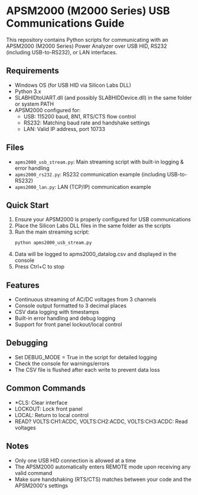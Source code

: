 # APSM2000 (M2000 Series) USB Communications Guide

This repository contains Python scripts for communicating with an APSM2000 (M2000 Series) Power Analyzer over USB HID, RS232 (including USB-to-RS232), or LAN interfaces.

## Requirements

- Windows OS (for USB HID via Silicon Labs DLL)
- Python 3.x
- SLABHIDtoUART.dll (and possibly SLABHIDDevice.dll) in the same folder or system PATH
- APSM2000 configured for:
  - USB: 115200 baud, 8N1, RTS/CTS flow control
  - RS232: Matching baud rate and handshake settings
  - LAN: Valid IP address, port 10733

## Files

- `apms2000_usb_stream.py`: Main streaming script with built-in logging & error handling
- `apms2000_rs232.py`: RS232 communication example (including USB-to-RS232)
- `apms2000_lan.py`: LAN (TCP/IP) communication example

## Quick Start

1. Ensure your APSM2000 is properly configured for USB communications
2. Place the Silicon Labs DLL files in the same folder as the scripts
3. Run the main streaming script:
   ```bash
   python apms2000_usb_stream.py
   ```
4. Data will be logged to apms2000_datalog.csv and displayed in the console
5. Press Ctrl+C to stop

## Features

- Continuous streaming of AC/DC voltages from 3 channels
- Console output formatted to 3 decimal places
- CSV data logging with timestamps
- Built-in error handling and debug logging
- Support for front panel lockout/local control

## Debugging

- Set DEBUG_MODE = True in the script for detailed logging
- Check the console for warnings/errors
- The CSV file is flushed after each write to prevent data loss

## Common Commands

- *CLS: Clear interface
- LOCKOUT: Lock front panel
- LOCAL: Return to local control
- READ? VOLTS:CH1:ACDC, VOLTS:CH2:ACDC, VOLTS:CH3:ACDC: Read voltages

## Notes

- Only one USB HID connection is allowed at a time
- The APSM2000 automatically enters REMOTE mode upon receiving any valid command
- Make sure handshaking (RTS/CTS) matches between your code and the APSM2000's settings